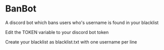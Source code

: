 # BanBot
A discord bot which bans users who's username is found in your blacklist

Edit the TOKEN variable to your discord bot token

Create your blacklist as blacklist.txt with one username per line
